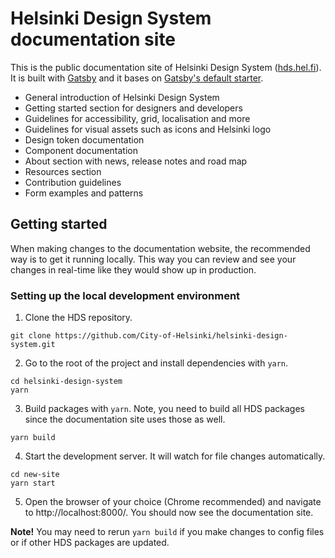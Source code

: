 # Helsinki Design System documentation site

This is the public documentation site of Helsinki Design System ([hds.hel.fi](https://hds.hel.fi/)). It is built with [Gatsby](https://www.gatsbyjs.com/) and it bases on [Gatsby's default starter](https://github.com/gatsbyjs/gatsby-starter-default).
- General introduction of Helsinki Design System
- Getting started section for designers and developers
- Guidelines for accessibility, grid, localisation and more
- Guidelines for visual assets such as icons and Helsinki logo
- Design token documentation
- Component documentation
- About section with news, release notes and road map
- Resources section
- Contribution guidelines
- Form examples and patterns

## Getting started

When making changes to the documentation website, the recommended way is to get it running locally. This way you can review and see your changes in real-time like they would show up in production.

### Setting up the local development environment

1. Clone the HDS repository.
```
git clone https://github.com/City-of-Helsinki/helsinki-design-system.git
```

2. Go to the root of the project and install dependencies with `yarn`.
```
cd helsinki-design-system
yarn
```

3. Build packages with `yarn`. Note, you need to build all HDS packages since the documentation site uses those as well.
```
yarn build
```

4. Start the development server. It will watch for file changes automatically.
```
cd new-site
yarn start
```

5. Open the browser of your choice (Chrome recommended) and navigate to http://localhost:8000/. You should now see the documentation site.

**Note!** You may need to rerun `yarn build` if you make changes to config files or if other HDS packages are updated.
